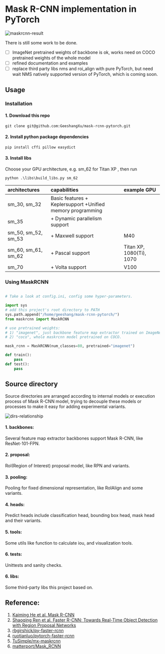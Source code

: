 # Mask R-CNN implementation in PyTorch 

![maskrcnn-result](http://chuantu.biz/t6/250/1520606201x-1404795469.png)

There is still some work to be done.
- [ ] ImageNet pretrained weights of backbone is ok, works need on COCO pretrained weights of the
whole model 
- [ ] refined documentation and examples
- [ ] replace third party libs nms and roi_align with pure PyTorch, but need wait NMS natively 
supported version of PyTorch, which is coming soon.  

## Usage

### Installation

#### 1. Download this repo
 `git clone git@github.com:GeeshangXu/mask-rcnn-pytorch.git`
 
#### 2. Install python package dependencies

`pip install cffi pillow easydict`

#### 3. Install libs
Choose your GPU architecture, e.g. sm_62 for Titan XP , then run

`python .\libs\build_libs.py sm_62`

| architectures | capabilities  |  example GPU|
| :------------- |:-------------| :-----|
| sm_30, sm_32 | Basic features + Keplersupport +Unified memory programming |  |
| sm_35	      | + Dynamic parallelism support |  |
| sm_50, sm_52, sm_53 | + Maxwell support | M40 |
| sm_60, sm_61, sm_62 | + Pascal support |Titan XP, 1080(Ti), 1070 |
| sm_70 | + Volta support|V100|

### Using MaskRCNN
```python

# Take a look at config.ini, config some hyper-parameters.

import sys
# add this project's root directory to PATH
sys.path.append("/home/geeshang/mask-rcnn-pytorch/")
from maskrcnn import MaskRCNN

# use pretrained weights: 
# 1) "imagenet", just backbone feature map extractor trained on ImageNet.
# 2) "coco", whole maskrcnn model pretrained on COCO.

mask_rcnn = MaskRCNN(num_classes=80, pretrained="imagenet") 

def train():
    pass
def test():
    pass
```

## Source directory

Source directories are arranged according to internal models or execution process of Mask R-CNN 
model, trying to decouple these models or processes to make it easy for adding experimental 
variants.

![dirs-relationship](http://chuantu.biz/t6/267/1522230494x-1404795469.jpg)

#### 1. backbones: 

Several feature map extractor backbones support Mask R-CNN, like ResNet-101-FPN.

#### 2. proposal:

RoI(Region of Interest) proposal model, like RPN and variants.

#### 3. pooling:

Pooling for fixed dimensional representation, like RoIAlign and some variants.

#### 4. heads:
Predict heads include classification head, bounding box head, mask head and their variants.

#### 5. tools:
Some utils like function to calculate iou, and visualization tools.

#### 6. tests:
Unittests and sanity checks.

#### 6. libs:

Some third-party libs this project based on.


## Reference:

1. [Kaiming He et al. Mask R-CNN](https://arxiv.org/abs/1703.06870)
2. [Shaoqing Ren et al. Faster R-CNN: Towards Real-Time Object Detection with Region Proposal Networks](https://arxiv.org/abs/1506.01497)
3. [rbgirshick/py-faster-rcnn](https://github.com/rbgirshick/py-faster-rcnn)
4. [ruotianluo/pytorch-faster-rcnn](ruotianluo/pytorch-faster-rcnn)
5. [TuSimple/mx-maskrcnn](https://github.com/TuSimple/mx-maskrcnn)
6. [matterport/Mask_RCNN](https://github.com/matterport/Mask_RCNN)
